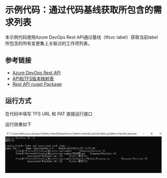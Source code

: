 # 示例代码：通过代码基线获取所包含的需求列表

本示例代码使用Azure DevOps Rest API通过基线（tfsvc label）获取当前label所包含的所有变更集上关联过的工作项列表。

## 参考链接

* [Azure DevOps Rest API](https://docs.microsoft.com/en-us/rest/api/azure/devops/?view=azure-devops-rest-4.1)
* [API和TFS版本映射表](https://docs.microsoft.com/en-us/rest/api/azure/devops/?view=azure-devops-rest-4.1#api-and-tfs-version-mapping)
* [Rest API nuget Package](https://docs.microsoft.com/en-us/azure/devops/integrate/concepts/dotnet-client-libraries?view=vsts)

## 运行方式

在代码中填写 TFS URL 和 PAT 直接运行接口

运行效果如下

![](GetWorkItemByLabel.png)
